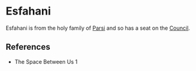 # Esfahani
Esfahani is from the holy family of [Parsi](Location/Region/Parsi.md) and so has a seat on the [Council](Person/Group/Council.md).

## References
- The Space Between Us 1
